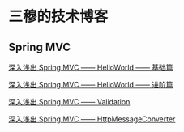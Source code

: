 # 三穆的技术博客

## Spring MVC

[深入浅出 Spring MVC —— HelloWorld —— 基础篇](./spring-mvc/spring_mvc_helloworld_1.html)

[深入浅出 Spring MVC —— HelloWorld —— 进阶篇](./spring-mvc/spring_mvc_helloworld_2.html)

[深入浅出 Spring MVC —— Validation](./spring-mvc/spring_mvc_validation.html)

[深入浅出 Spring MVC —— HttpMessageConverter](./spring-mvc/spring_mvc_http_message_converter.html)